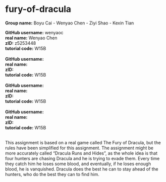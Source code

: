 # fury-of-dracula

**Group name:** Boyu Cai - Wenyao Chen - Ziyi Shao - Kexin Tian


**GitHub username:** wenyaoc<br> 
**real name:** Wenyao Chen<br> 
**zID:** z5253448<br> 
**tutorial code:** W15B<br> 
<br> 
**GitHub username:** <br> 
**real name:** <br> 
**zID:** <br> 
**tutorial code:** W15B<br> 
<br> 
**GitHub username:** <br> 
**real name:** <br> 
**zID:**<br> 
**tutorial code:** W15B<br> 
<br> 
**GitHub username:** <br> 
**real name:** <br> 
**zID:** <br> 
**tutorial code:** W15B<br> 
<br> 

This assignment is based on a real game called The Fury of Dracula, but the rules have been simplified for this assignment. The assignment might be more accurately called “Dracula Runs and Hides”, as the whole idea is that four hunters are chasing Dracula and he is trying to evade them. Every time they catch him he loses some blood, and eventually, if he loses enough blood, he is vanquished. Dracula does the best he can to stay ahead of the hunters, who do the best they can to find him.
